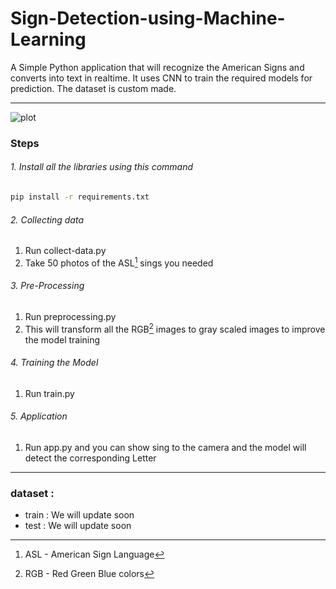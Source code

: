 # Sign-Detection-using-Machine-Learning

A Simple Python application that will recognize the American Signs and converts into text in realtime. It uses CNN to train the required models for prediction. The dataset is custom made.

---

![plot](./sign.png "ASL[^1] signs")

### Steps

###### 1. Install all the libraries using this command

```bash
pip install -r requirements.txt
```

###### 2. Collecting data

1.  Run collect-data.py
1.  Take 50 photos of the ASL[^1] sings you needed

###### 3. Pre-Processing

1.  Run preprocessing.py
1.  This will transform all the RGB[^2] images to gray scaled images to improve the model training

###### 4. Training the Model

1.  Run train.py

###### 5. Application

1.  Run app.py and you can show sing to the camera and the model will detect the corresponding Letter

---

### dataset :

- train : We will update soon
- test : We will update soon


[^1]: ASL - American Sign Language
[^2]: RGB - Red Green Blue colors
